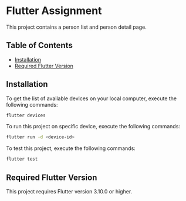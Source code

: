 # Flutter Assignment

This project contains a person list and person detail page.

## Table of Contents

- [Installation](#installation)
- [Required Flutter Version](#required_flutter_version)

## Installation

To get the list of available devices on your local computer, execute the following commands:

```bash
flutter devices
```

To run this project on specific device, execute the following commands:

```bash
flutter run -d <device-id>
```

To test this project, execute the following commands:

```bash
flutter test
```

## Required Flutter Version

This project requires Flutter version 3.10.0 or higher.



